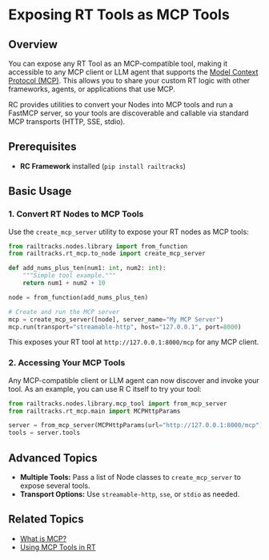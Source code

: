 # Exposing RT Tools as MCP Tools

## Overview

You can expose any RT Tool as an MCP-compatible tool, making it accessible to any MCP client or LLM agent that supports the [Model Context Protocol (MCP)](index.md). This allows you to share your custom RT logic with other frameworks, agents, or applications that use MCP.

RC provides utilities to convert your Nodes into MCP tools and run a FastMCP server, so your tools are discoverable and callable via standard MCP transports (HTTP, SSE, stdio).

## Prerequisites

- **RC Framework** installed (`pip install railtracks`)

## Basic Usage

### 1. Convert RT Nodes to MCP Tools

Use the `create_mcp_server` utility to expose your RT nodes as MCP tools:

```python
from railtracks.nodes.library import from_function
from railtracks.rt_mcp.to_node import create_mcp_server

def add_nums_plus_ten(num1: int, num2: int):
    """Simple tool example."""
    return num1 + num2 + 10

node = from_function(add_nums_plus_ten)

# Create and run the MCP server
mcp = create_mcp_server([node], server_name="My MCP Server")
mcp.run(transport="streamable-http", host="127.0.0.1", port=8000)
```

This exposes your RT tool at `http://127.0.0.1:8000/mcp` for any MCP client.

### 2. Accessing Your MCP Tools

Any MCP-compatible client or LLM agent can now discover and invoke your tool. As an example, you can use R C itself to try your tool:

```python
from railtracks.nodes.library.mcp_tool import from_mcp_server
from railtracks.rt_mcp.main import MCPHttpParams

server = from_mcp_server(MCPHttpParams(url="http://127.0.0.1:8000/mcp"))
tools = server.tools
```

## Advanced Topics

- **Multiple Tools:** Pass a list of Node classes to `create_mcp_server` to expose several tools.
- **Transport Options:** Use `streamable-http`, `sse`, or `stdio` as needed.

## Related Topics

- [What is MCP?](index.md)
- [Using MCP Tools in RT](MCP_tools_in_RT.md)
